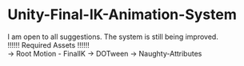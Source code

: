 # Unity-Final-IK-Animation-System
I am open to all suggestions. The system is still being improved.</br> 
!!!!!! Required Assets !!!!!!</br>
  -> Root Motion - FinalIK
  -> DOTween
  -> Naughty-Attributes
